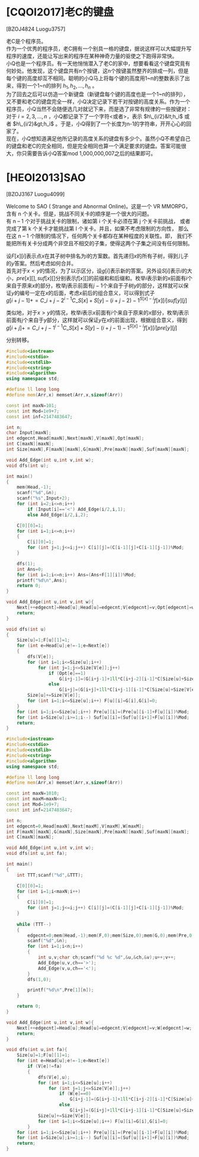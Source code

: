 # [CQOI2017]老C的键盘
[BZOJ4824 Luogu3757]

老C是个程序员。  
作为一个优秀的程序员，老C拥有一个别具一格的键盘，据说这样可以大幅提升写程序的速度，还能让写出来的程序在某种神奇力量的驱使之下跑得非常快。  
小Q也是一个程序员。有一天他悄悄潜入了老C的家中，想要看看这个键盘究竟有何妙处。他发现，这个键盘共有n个按键，这n个按键虽然整齐的排成一列，但是每个键的高度却互不相同。聪明的小Q马上将每个键的高度用1~n的整数表示了出来，得到一个1~n的排列 $h_1,h_2,...,h_n$ 。  
为了回去之后可以仿造一个新键盘（新键盘每个键的高度也是一个1~n的排列），又不要和老C的键盘完全一样，小Q决定记录下若干对按键的高度关系。作为一个程序员，小Q当然不会随便选几对就记下来，而是选了非常有规律的一些按键对：对于 $i=2,3,...,n$ ，小Q都记录下了一个字符&lt;或者&gt;，表示 $h\_{i/2}&lt;h_i$ 或者 $h\_{i/2}&gt;h_i$ 。于是，小Q得到了一个长度为n-1的字符串，开开心心的回家了。  
现在，小Q想知道满足他所记录的高度关系的键盘有多少个。虽然小Q不希望自己的键盘和老C的完全相同，但是完全相同也算一个满足要求的键盘。答案可能很大，你只需要告诉小Q答案mod 1,000,000,007之后的结果即可。

# [HEOI2013]SAO
[BZOJ3167 Luogu4099]

Welcome to SAO ( Strange and Abnormal Online)。这是一个 VR MMORPG， 含有 n 个关卡。但是，挑战不同关卡的顺序是一个很大的问题。  
有 n – 1 个对于挑战关卡的限制，诸如第 i 个关卡必须在第 j 个关卡前挑战， 或者完成了第 k 个关卡才能挑战第 l 个关卡。并且，如果不考虑限制的方向性， 那么在这 n – 1 个限制的情况下，任何两个关卡都存在某种程度的关联性。即， 我们不能把所有关卡分成两个非空且不相交的子集，使得这两个子集之间没有任何限制。

设$F[x][i]$表示点$x$在其子树中排名为$i$的方案数。首先递归$x$的所有子树，得到儿子的$y$答案。然后考虑如何合并。  
首先对于$x<y$的情况，为了以示区分，设$g[i]$表示新的答案。另外设$S[i]$表示$i$的大小，$pre[x][],suf[x][]$分别表示$f[x][]$的前缀和和后缀和。枚举$i$表示新的$x$前面有$i$个来自于原来$x$的部分，枚举$j$表示前面有$j-1$个来自于子树$y$的部分，这样就可以保证$y$的编号一定在$x$的后面，考虑$x$前后的组合意义，可以得到式子  
$g[i+j-1]+=C\_{i+j-2}^{i-1} C\_{S[x]+S[y]-(i+j-2)-1}^{S[x]-i}f[x][i]suf[y][j]$

类似地，对于$x>y$的情况，枚举$i$表示$x$前面有$i$个来自于原来的$x$部分，枚举$j$表示前面有$j$个来自于$y$部分，这样就可以保证$y$在$x$的前面出现，根据组合意义，得到  
$g[i+j]+=C\_{i+j-1}^{i-1} C\_{S[x]+S[y]-(i+j-1)-1}^{S[x]-i}f[x][i]pre[y][j]$

分别转移。

```cpp
#include<iostream>
#include<cstdio>
#include<cstdlib>
#include<cstring>
#include<algorithm>
using namespace std;

#define ll long long
#define mem(Arr,x) memset(Arr,x,sizeof(Arr))

const int maxN=101;
const int Mod=1e9+7;
const int inf=2147483647;

int n;
char Input[maxN];
int edgecnt,Head[maxN],Next[maxN],V[maxN],Opt[maxN];
int C[maxN][maxN];
int Size[maxN],F[maxN][maxN],G[maxN],Pre[maxN][maxN],Suf[maxN][maxN];

void Add_Edge(int u,int v,int w);
void dfs(int u);

int main()
{
	mem(Head,-1);
	scanf("%d",&n);
	scanf("%s",Input+2);
	for (int i=2;i<=n;i++)
		if (Input[i]=='<') Add_Edge(i/2,i,1);
		else Add_Edge(i/2,i,2);

	C[0][0]=1;
	for (int i=1;i<=n;i++)
	{
		C[i][0]=1;
		for (int j=1;j<=i;j++) C[i][j]=(C[i-1][j]+C[i-1][j-1])%Mod;
	}

	dfs(1);
	int Ans=0;
	for (int i=1;i<=n;i++) Ans=(Ans+F[1][i])%Mod;
	printf("%d\n",Ans);
	return 0;
}

void Add_Edge(int u,int v,int w){
	Next[++edgecnt]=Head[u];Head[u]=edgecnt;V[edgecnt]=v;Opt[edgecnt]=w;
	return;
}

void dfs(int u)
{
	Size[u]=1;F[u][1]=1;
	for (int e=Head[u];e!=-1;e=Next[e])
	{
		dfs(V[e]);
		for (int i=1;i<=Size[u];i++)
			for (int j=1;j<=Size[V[e]];j++)
				if (Opt[e]==1)
					G[i+j-1]=(G[i+j-1]+1ll*C[i+j-2][i-1]*C[Size[u]+Size[V[e]]-(i+j-1)][Size[u]-i]%Mod*F[u][i]%Mod*Suf[V[e]][j]%Mod)%Mod;
				else
					G[i+j]=(G[i+j]+1ll*C[i+j-1][i-1]*C[Size[u]+Size[V[e]]-i-j][Size[u]-i]%Mod*F[u][i]%Mod*Pre[V[e]][j]%Mod)%Mod;
		Size[u]+=Size[V[e]];
		for (int i=1;i<=Size[u];i++) F[u][i]=G[i],G[i]=0;
	}
	for (int i=1;i<=Size[u];i++) Pre[u][i]=(Pre[u][i-1]+F[u][i])%Mod;
	for (int i=Size[u];i>=1;i--) Suf[u][i]=(Suf[u][i+1]+F[u][i])%Mod;
	return;
}
```

```cpp
#include<iostream>
#include<cstdio>
#include<cstdlib>
#include<cstring>
#include<algorithm>
using namespace std;

#define ll long long
#define mem(Arr,x) memset(Arr,x,sizeof(Arr))

const int maxN=1010;
const int maxM=maxN<<1;
const int Mod=1e9+7;
const int inf=2147483647;

int n;
int edgecnt=0,Head[maxN],Next[maxM],V[maxM],W[maxM];
int F[maxN][maxN],G[maxN],Size[maxN],Pre[maxN][maxN],Suf[maxN][maxN];
int C[maxN][maxN];

void Add_Edge(int u,int v,int w);
void dfs(int u,int fa);

int main()
{
	int TTT;scanf("%d",&TTT);

	C[0][0]=1;
	for (int i=1;i<maxN;i++)
	{
		C[i][0]=1;
		for (int j=1;j<=i;j++) C[i][j]=(C[i-1][j]+C[i-1][j-1])%Mod;
	}
	
	while (TTT--)
	{
		edgecnt=0;mem(Head,-1);mem(F,0);mem(Size,0);mem(G,0);mem(Pre,0);mem(Suf,0);
		scanf("%d",&n);
		for (int i=1;i<n;i++)
		{
			int u,v;char ch;scanf("%d %c %d",&u,&ch,&v);u++;v++;
			Add_Edge(u,v,ch=='>');
			Add_Edge(v,u,ch=='<');
		}
		dfs(1,0);

		printf("%d\n",Pre[1][n]);
	}

	return 0;
}

void Add_Edge(int u,int v,int w){
	Next[++edgecnt]=Head[u];Head[u]=edgecnt;V[edgecnt]=v;W[edgecnt]=w;
	return;
}

void dfs(int u,int fa){
	Size[u]=1;F[u][1]=1;
	for (int e=Head[u];e!=-1;e=Next[e])
		if (V[e]!=fa)
		{
			dfs(V[e],u);
			for (int i=1;i<=Size[u];i++)
				for (int j=1;j<=Size[V[e]];j++)
					if (W[e]==0)
						G[i+j-1]=(G[i+j-1]+1ll*C[i+j-2][i-1]*C[Size[u]+Size[V[e]]-i-j+1][Size[u]-i]%Mod*F[u][i]%Mod*Suf[V[e]][j]%Mod)%Mod;
					else
						G[i+j]=(G[i+j]+1ll*C[i+j-1][i-1]*C[Size[u]+Size[V[e]]-i-j][Size[u]-i]%Mod*F[u][i]%Mod*Pre[V[e]][j]%Mod)%Mod;
			Size[u]+=Size[V[e]];
			for (int i=1;i<=Size[u];i++) F[u][i]=G[i],G[i]=0;
		}
	for (int i=1;i<=Size[u];i++) Pre[u][i]=(Pre[u][i-1]+F[u][i])%Mod;
	for (int i=Size[u];i>=1;i--) Suf[u][i]=(Suf[u][i+1]+F[u][i])%Mod;
	return;
}
```